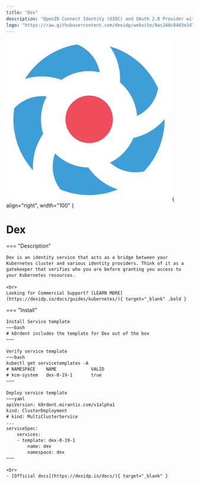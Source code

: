 ```yaml
---
title: "Dex"
description: "OpenID Connect Identity (OIDC) and OAuth 2.0 Provider with Pluggable Connectors."
logo: "https://raw.githubusercontent.com/dexidp/website/9ac240c84d3e34766814cd9ece76710cf075ba23/static/favicons/favicon.png"
---
```

![logo](https://raw.githubusercontent.com/dexidp/website/9ac240c84d3e34766814cd9ece76710cf075ba23/static/favicons/favicon.png){ align="right", width="100" }
# Dex

=== "Description"

    Dex is an identity service that acts as a bridge between your Kubernetes cluster and various identity providers. Think of it as a gatekeeper that verifies who you are before granting you access to your Kubernetes resources.

    <br>
    Looking for Commercial Support? [LEARN MORE](https://dexidp.io/docs/guides/kubernetes/){ target="_blank" .bold }

=== "Install"

    Install Service template
    ~~~bash
    # k0rdent includes the template for Dex out of the box
    ~~~

    Verify service template
    ~~~bash
    kubectl get servicetemplates -A
    # NAMESPACE    NAME             VALID
    # kcm-system   dex-0-19-1       true
    ~~~

    Deploy service template
    ~~~yaml
    apiVersion: k0rdent.mirantis.com/v1alpha1
    kind: ClusterDeployment
    # kind: MultiClusterService
    ...
    serviceSpec:
        services:
        - template: dex-0-19-1
            name: dex
            namespace: dex
    ~~~

    <br>
    - [Official docs](https://dexidp.io/docs/){ target="_blank" }